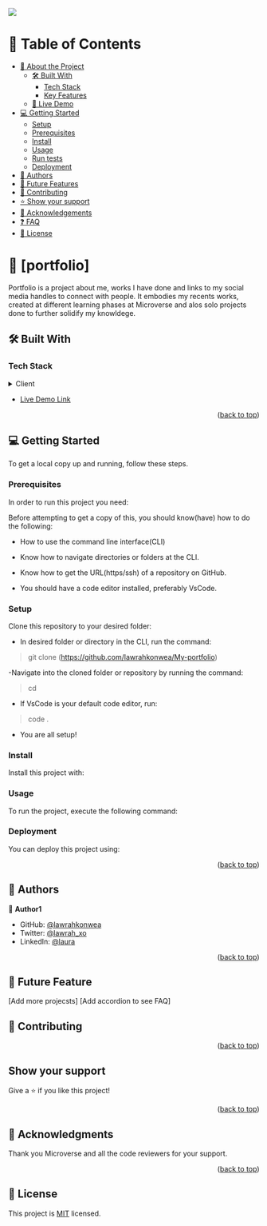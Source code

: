 ![](https://img.shields.io/badge/Microverse-blueviolet)

<a name="readme-top"></a>

# 📗 Table of Contents

- [📖 About the Project](#about-project)
  - [🛠 Built With](#built-with)
    - [Tech Stack](#tech-stack)
    - [Key Features](#key-features)
  - [🚀 Live Demo](#live-demo)
- [💻 Getting Started](#getting-started)
  - [Setup](#setup)
  - [Prerequisites](#prerequisites)
  - [Install](#install)
  - [Usage](#usage)
  - [Run tests](#run-tests)
  - [Deployment](#triangular_flag_on_post-deployment)
- [👥 Authors](#authors)
- [🔭 Future Features](#future-features)
- [🤝 Contributing](#contributing)
- [⭐️ Show your support](#support)
- [🙏 Acknowledgements](#acknowledgements)
- [❓ FAQ](#faq)
- [📝 License](#license)


# 📖 [portfolio] <a name=""></a>

Portfolio is a project about me, works I have done and links to my social media handles to connect with people. It embodies my recents works, created at different learning phases at Microverse and alos solo projects done to further solidify my knowldege.

## 🛠 Built With <a name="built-with"></a>

### Tech Stack <a name="tech-stack"></a>

<details>
  <summary>Client</summary>
  - Html
- Css
- Javascript
</details>



- [Live Demo Link](https://amakalaurakonwea.netlify.app/)

<p align="right">(<a href="#readme-top">back to top</a>)</p>


## 💻 Getting Started <a name="getting-started"></a>


To get a local copy up and running, follow these steps.

### Prerequisites

In order to run this project you need:

Before attempting to get a copy of this, you should know(have) how to do the following:

- How to use the command line interface(CLI)

- Know how to navigate directories or folders at the CLI.

- Know how to get the URL(https/ssh) of a repository on GitHub.

- You should have a code editor installed, preferably VsCode.

### Setup

Clone this repository to your desired folder:

- In desired folder or directory in the CLI, run the command:

> git clone (https://github.com/lawrahkonwea/My-portfolio)

-Navigate into the cloned folder or repository by running the command:

> cd <My-portfolio>

- If VsCode is your default code editor, run:

> code .

- You are all setup!

### Install

Install this project with:

<!--
Example command:

```sh
  cd My-portfolio
  gem install
```
--->

### Usage

To run the project, execute the following command:

<!--
Example command:

```sh
  click live server on vs code
```
--->

### Deployment

You can deploy this project using:

<!--
Example:

```sh
  github pages
```
 -->

<p align="right">(<a href="#readme-top">back to top</a>)</p>


## 👥 Authors <a name="authors"></a>


👤 **Author1**

- GitHub: [@lawrahkonwea](https://github.com/lawrahkonwea)
- Twitter: [@lawrah_xo](https://twitter.com/lawrah_xo)
- LinkedIn: [@laura](https://linkedin.com/in/amakalaurakonwea)


<p align="right">(<a href="#readme-top">back to top</a>)</p>

## 🤝 Future Feature <a name="Future Features"></a>

[Add more projecsts]
[Add accordion to see FAQ]


## 🤝 Contributing <a name="contributing"></a>

<p align="right">(<a href="#readme-top">back to top</a>)</p>


## Show your support

Give a ⭐️ if you like this project!


<p align="right">(<a href="#readme-top">back to top</a>)</p>


## 🙏 Acknowledgments <a name="acknowledgements"></a>

Thank you Microverse and all the code reviewers for your support.

<p align="right">(<a href="#readme-top">back to top</a>)</p>

## 📝 License

This project is [MIT](./LICENSE) licensed.
